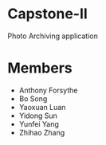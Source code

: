 # Capstone-II
Photo Archiving application

# Members
* Anthony Forsythe
* Bo Song
* Yaoxuan Luan
* Yidong Sun
* Yunfei Yang
* Zhihao Zhang
